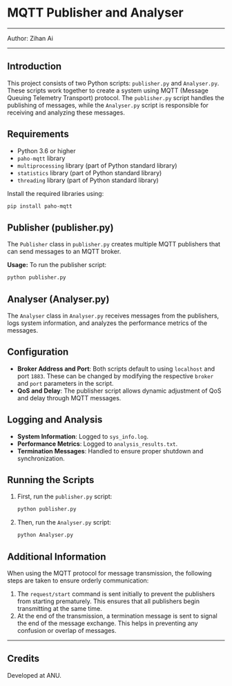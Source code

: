 
# MQTT Publisher and Analyser

* * *
Author: Zihan Ai
* * *


## Introduction
This project consists of two Python scripts: `publisher.py` and `Analyser.py`. These scripts work together to create a system using MQTT (Message Queuing Telemetry Transport) protocol. The `publisher.py` script handles the publishing of messages, while the `Analyser.py` script is responsible for receiving and analyzing these messages.

## Requirements
- Python 3.6 or higher
- `paho-mqtt` library
- `multiprocessing` library (part of Python standard library)
- `statistics` library (part of Python standard library)
- `threading` library (part of Python standard library)

Install the required libraries using:
```bash
pip install paho-mqtt
```

## Publisher (publisher.py)
The `Publisher` class in `publisher.py` creates multiple MQTT publishers that can send messages to an MQTT broker.


**Usage:**
To run the publisher script:
```bash
python publisher.py
```

## Analyser (Analyser.py)
The `Analyser` class in `Analyser.py` receives messages from the publishers, logs system information, and analyzes the performance metrics of the messages.


## Configuration
- **Broker Address and Port**: Both scripts default to using `localhost` and port `1883`. These can be changed by modifying the respective `broker` and `port` parameters in the script.
- **QoS and Delay**: The publisher script allows dynamic adjustment of QoS and delay through MQTT messages.

## Logging and Analysis
- **System Information**: Logged to `sys_info.log`.
- **Performance Metrics**: Logged to `analysis_results.txt`.
- **Termination Messages**: Handled to ensure proper shutdown and synchronization.

## Running the Scripts
1. First, run the `publisher.py` script:
    ```bash
    python publisher.py
    ```
2. Then, run the `Analyser.py` script:
    ```bash
    python Analyser.py
    ```
   
## Additional Information
When using the MQTT protocol for message transmission, the following steps are taken to ensure orderly communication:
1. The `request/start` command is sent initially to prevent the publishers from starting prematurely. This ensures that all publishers begin transmitting at the same time.
2. At the end of the transmission, a termination message is sent to signal the end of the message exchange. This helps in preventing any confusion or overlap of messages.
---

## Credits
Developed at ANU.
